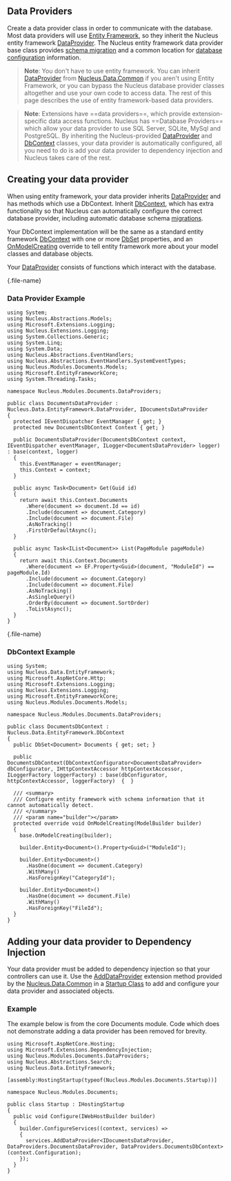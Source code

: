 ## Data Providers
Create a data provider class in order to communicate with the database.  Most data providers will use [Entity Framework](https://docs.microsoft.com/en-us/ef/), so they inherit 
the Nucleus entity framework [DataProvider](/api-documentation/Nucleus.Data.EntityFramework.xml/Nucleus.Data.EntityFramework.DataProvider/).  The 
Nucleus entity framework data provider base class provides [schema migration](/developers/database-scripts/) and a common location for 
[database configuration](/configuration-files/#databasesettings.json) information.

> **Note**: You don't have to use entity framework.  You can inherit [DataProvider](/api-documentation/Nucleus.Data.Common.xml/Nucleus.Data.Common.DataProvider/)
from [Nucleus.Data.Common](/api-documentation/Nucleus.Data.Common.xml/#asm_Nucleus-Data-Common/) if you aren't using Entity Framework, or you 
can bypass the Nucleus database provider classes altogether and use your own code to access data.  The rest of this page describes the use of 
entity framework-based data providers.

> **Note**: Extensions have ==data providers==, which provide extension-specific data access functions.  Nucleus has ==Database Providers== which allow your data provider 
to use SQL Server, SQLite, MySql and PostgreSQL.  By inheriting the Nucleus-provided [DataProvider](/api-documentation/Nucleus.Data.EntityFramework.xml/Nucleus.Data.EntityFramework.DataProvider/) 
and [DbContext](/api-documentation/Nucleus.Data.EntityFramework.xml/Nucleus.Data.EntityFramework.DbContext/) classes, your data provider is automatically configured, all 
you need to do is add your data provider to dependency injection and Nucleus takes care of the rest.

## Creating your data provider
When using entity framework, your data provider inherits [DataProvider](/api-documentation/Nucleus.Data.EntityFramework.xml/Nucleus.Data.EntityFramework.DataProvider/) 
and has methods which use a DbContext.  Inherit [DbContext](/api-documentation/Nucleus.Data.EntityFramework.xml/Nucleus.Data.EntityFramework.DbContext/), which 
has extra functionality so that Nucleus can automatically configure the correct database provider, including automatic database schema [migrations](/developers/database-scripts/).

Your DbContext implementation will be the same as a standard entity framework [DbContext](https://docs.microsoft.com/en-us/dotnet/api/system.data.entity.dbcontext) with 
one or more [DbSet](https://docs.microsoft.com/en-us/dotnet/api/system.data.entity.dbset-1) properties, and an 
[OnModelCreating](https://docs.microsoft.com/en-us/dotnet/api/system.data.entity.dbcontext.onmodelcreating) override to tell entity framework more about 
your model classes and database objects.

Your [DataProvider](/api-documentation/Nucleus.Data.EntityFramework.xml/Nucleus.Data.EntityFramework.DataProvider/) consists of functions which interact with the database.

{.file-name}
### Data Provider Example
```
using System;
using Nucleus.Abstractions.Models;
using Microsoft.Extensions.Logging;
using Nucleus.Extensions.Logging;
using System.Collections.Generic;
using System.Linq;
using System.Data;
using Nucleus.Abstractions.EventHandlers;
using Nucleus.Abstractions.EventHandlers.SystemEventTypes;
using Nucleus.Modules.Documents.Models;
using Microsoft.EntityFrameworkCore;
using System.Threading.Tasks;

namespace Nucleus.Modules.Documents.DataProviders;

public class DocumentsDataProvider : Nucleus.Data.EntityFramework.DataProvider, IDocumentsDataProvider
{
  protected IEventDispatcher EventManager { get; }
  protected new DocumentsDbContext Context { get; }

  public DocumentsDataProvider(DocumentsDbContext context, IEventDispatcher eventManager, ILogger<DocumentsDataProvider> logger) : base(context, logger)
  {
    this.EventManager = eventManager;
    this.Context = context;
  }

  public async Task<Document> Get(Guid id)
  {
    return await this.Context.Documents
      .Where(document => document.Id == id)
      .Include(document => document.Category)
      .Include(document => document.File)
      .AsNoTracking()
      .FirstOrDefaultAsync();
  }
    
  public async Task<IList<Document>> List(PageModule pageModule)
  {
    return await this.Context.Documents
      .Where(document => EF.Property<Guid>(document, "ModuleId") == pageModule.Id)
      .Include(document => document.Category)
      .Include(document => document.File)
      .AsNoTracking()
      .AsSingleQuery()
      .OrderBy(document => document.SortOrder)
      .ToListAsync();
  }
}
```

{.file-name}
### DbContext Example
```
using System;
using Nucleus.Data.EntityFramework;
using Microsoft.AspNetCore.Http;
using Microsoft.Extensions.Logging;
using Nucleus.Extensions.Logging;
using Microsoft.EntityFrameworkCore;
using Nucleus.Modules.Documents.Models;

namespace Nucleus.Modules.Documents.DataProviders;

public class DocumentsDbContext : Nucleus.Data.EntityFramework.DbContext
{
  public DbSet<Document> Documents { get; set; }

  public DocumentsDbContext(DbContextConfigurator<DocumentsDataProvider> dbConfigurator, IHttpContextAccessor httpContextAccessor, ILoggerFactory loggerFactory) : base(dbConfigurator, httpContextAccessor, loggerFactory)  {  }

  /// <summary>
  /// Configure entity framework with schema information that it cannot automatically detect.
  /// </summary>
  /// <param name="builder"></param>
  protected override void OnModelCreating(ModelBuilder builder)
  {
    base.OnModelCreating(builder);

    builder.Entity<Document>().Property<Guid>("ModuleId");

    builder.Entity<Document>()
      .HasOne(document => document.Category)
      .WithMany()
      .HasForeignKey("CategoryId");

    builder.Entity<Document>()
      .HasOne(document => document.File)
      .WithMany()
      .HasForeignKey("FileId");
  }
}
```

## Adding your data provider to Dependency Injection
Your data provider must be added to dependency injection so that your controllers can use it.  Use the 
[AddDataProvider](/api-documentation/Nucleus.Data.Common.xml/Nucleus.Data.Common.DataProviderExtensions/#AddDataProviderTDataProvider(IServiceCollectionIConfiguration)) 
extension method provided by the [Nucleus.Data.Common](/api-documentation/Nucleus.Data.Common.xml/#asm_Nucleus-Data-Common/) in a 
[Startup Class](/developers/startup-classes/) to add and configure your data provider and associated objects.

### Example
The example below is from the core Documents module.  Code which does not demonstrate adding a data provider has been removed 
for brevity.

```
using Microsoft.AspNetCore.Hosting;
using Microsoft.Extensions.DependencyInjection;
using Nucleus.Modules.Documents.DataProviders;
using Nucleus.Abstractions.Search;
using Nucleus.Data.EntityFramework;

[assembly:HostingStartup(typeof(Nucleus.Modules.Documents.Startup))]

namespace Nucleus.Modules.Documents;

public class Startup : IHostingStartup
{
  public void Configure(IWebHostBuilder builder)
  {
    builder.ConfigureServices((context, services) => 
    {
      services.AddDataProvider<IDocumentsDataProvider, DataProviders.DocumentsDataProvider, DataProviders.DocumentsDbContext>(context.Configuration);
    });
  }
}
```

